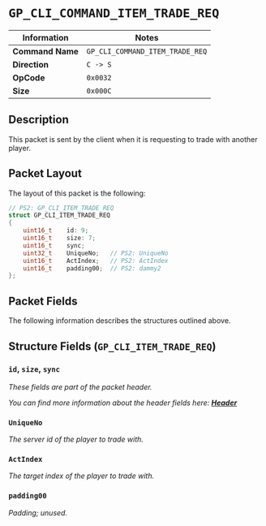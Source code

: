 # `GP_CLI_COMMAND_ITEM_TRADE_REQ`

| Information               | Notes |
|---                        |---    |
| **Command Name**          | `GP_CLI_COMMAND_ITEM_TRADE_REQ` |
| **Direction**             | `C -> S` |
| **OpCode**                | `0x0032` |
| **Size**                  | `0x000C` |

## Description

This packet is sent by the client when it is requesting to trade with another player.

## Packet Layout

The layout of this packet is the following:

```cpp
// PS2: GP_CLI_ITEM_TRADE_REQ
struct GP_CLI_ITEM_TRADE_REQ
{
    uint16_t    id: 9;
    uint16_t    size: 7;
    uint16_t    sync;
    uint32_t    UniqueNo;   // PS2: UniqueNo
    uint16_t    ActIndex;   // PS2: ActIndex
    uint16_t    padding00;  // PS2: dammy2
};
```

## Packet Fields

The following information describes the structures outlined above.

## Structure Fields (`GP_CLI_ITEM_TRADE_REQ`)

### `id`, `size`, `sync`

_These fields are part of the packet header._

_You can find more information about the header fields here: [**Header**](/world/HEADER.md)_

### `UniqueNo`

_The server id of the player to trade with._

### `ActIndex`

_The target index of the player to trade with._

### `padding00`

_Padding; unused._
